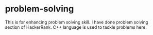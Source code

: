 # problem-solving
This is for enhancing problem solving skill. 
I have done problem solving section of HackerRank.
C++ language is used to tackle problems here.
